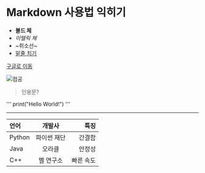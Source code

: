 # Markdown 사용법 익히기


+ **볼드 체**
+ *이텔릭 체*
+ ~취소선~
+ <u>밑줄 치기</u>

[구글로 이동](https://google.com)

![컴공](https://ce.khu.ac.kr/cmmn/file/imageSrc.do?atchFileId=d0aa088e24b548dc9b931fe2caec875f&fileSn=3)

> 인용문?

'''
print("Hello World!")
'''

----

| 언어    | 개발사      | 특징       |
| :------ | :---------: | ---------: |
| Python  | 파이썬 재단 | 간결함     |
| Java    | 오라클      | 안정성     |
| C++     | 벨 연구소   | 빠른 속도  |
